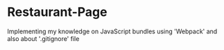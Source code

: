 # Restaurant-Page
Implementing my knowledge on JavaScript bundles using 'Webpack' and also about '.gitignore' file
